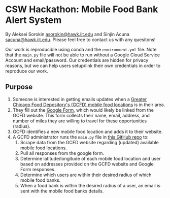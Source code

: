 # CSW Hackathon: Mobile Food Bank Alert System

By Aleksei Sorokin [asorokin@hawk.iit.edu](mailto:asorokin@hawk.iit.edu) and Sinjin Acuna [sacuna@hawk.iit.edu](mailto:sacuna@hawk.iit.edu). Please feel free to contact us with any quesitons!

Our work is reproducible using conda and the `environment.yml` file. Note that the `main.py` file will not be able to run without a Google Cloud Service Account and email/password. Our credentials are hidden for privacy reasons, but we can help users setup/link their own credentials in order to reproduce our work. 

## Purpose

1. Someone is interested in getting emails updates when a [Greater Chicago Food Depository's (GCFD) mobile food locations](https://www.chicagosfoodbank.org/find-food/covid-19-neighborhood-sites/) is in their area. 
2. They fill out the [Google Form](https://forms.gle/ie1UDvo1vrx1UEZm8), which would likely be linked from the GCFD website. This form collects their name, email, address, and number of miles they are willing to travel for these opportunities (radius). 
3. GCFD identifies a new mobile food location and adds it to their website. 
4. A GCFD administrator runs the `main.py` file in [this GitHub repo](https://github.com/alegresor/cswhackathon) to:
    1. Scrape data from the GCFD website regarding (updated) available mobile food locations. 
    2. Pull all responses from the google form.
    3. Determine latitude/longitude of each mobile food location and user based on addresses provided on the GCFD website and Google Form responses.
    4. Determine which users are within their desired radius of which mobile food banks. 
    5. When a food bank is within the desired radius of a user, an email is sent with the mobile food banks details. 
